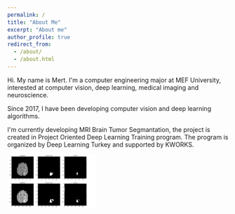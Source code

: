 ```yaml
---
permalink: /
title: "About Me"
excerpt: "About me"
author_profile: true
redirect_from: 
  - /about/
  - /about.html
---
```


Hi. My name is Mert. I'm a computer engineering major at MEF University, interested at computer vision, deep learning, medical imaging and neuroscience.

Since 2017, I have been developing computer vision and deep learning algorithms.

I'm currently developing MRI Brain Tumor Segmantation, the project is created in Project Oriented Deep Learning Training program. The program is organized by Deep Learning Turkey and supported by KWORKS.

<img src="/images/mri_example.PNG" width="40%">
